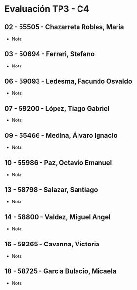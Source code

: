 # Evaluación TP3 - C4

## 02 - 55505 - Chazarreta Robles, María
- Nota: 

## 03 - 50694 - Ferrari, Stefano
- Nota: 

## 06 - 59093 - Ledesma, Facundo Osvaldo
- Nota: 

## 07 - 59200 - López, Tiago Gabriel
- Nota: 

## 09 - 55466 - Medina, Álvaro Ignacio
- Nota: 

## 10 - 55986 - Paz, Octavio Emanuel
- Nota: 

## 13 - 58798 - Salazar, Santiago
- Nota: 

## 14 - 58800 - Valdez, Miguel Angel
- Nota: 

## 16 - 59265 - Cavanna, Victoria
- Nota: 

## 18 - 58725 - Garcia Bulacio, Micaela
- Nota: 
